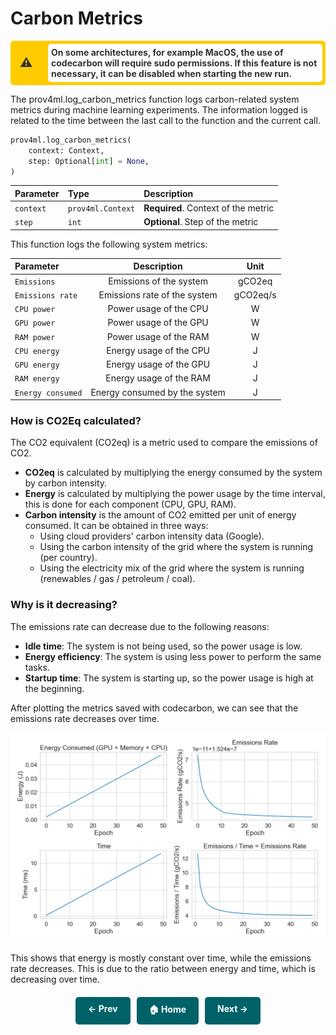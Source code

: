 
# Carbon Metrics

<div style="display: flex; align-items: center; background-color: #ffcc00; color: #333; border: 5px solid #ffcc00; font-weight: bold; border-radius: 5px; position: relative;">
    <span style="position: absolute; left: 10px; font-size: 20px;">⚠</span>
    <span style="margin-left: 55px; padding: 5px; background-color: white; border-radius: 5px; width:100%">
    On some architectures, for example MacOS, the use of codecarbon will require sudo permissions. 
    If this feature is not necessary, it can be disabled when starting the new run. 
    </span>
</div>

The prov4ml.log_carbon_metrics function logs carbon-related system metrics during machine learning experiments. 
The information logged is related to the time between the last call to the function and the current call.

```python
prov4ml.log_carbon_metrics(
    context: Context,
    step: Optional[int] = None,
)
```

| Parameter | Type     | Description                |
| :-------- | :------- | :------------------------- |
| `context` | `prov4ml.Context` | **Required**. Context of the metric |
| `step` | `int` | **Optional**. Step of the metric |

This function logs the following system metrics:

| Parameter | Description                | Unit |
| :-------- | :-------------------------: | :---: |
| `Emissions` | Emissions of the system | gCO2eq |
| `Emissions rate` | Emissions rate of the system | gCO2eq/s |
| `CPU power` | Power usage of the CPU | W |
| `GPU power` | Power usage of the GPU | W |
| `RAM power` | Power usage of the RAM | W |
| `CPU energy` | Energy usage of the CPU | J |
| `GPU energy` | Energy usage of the GPU | J |
| `RAM energy` | Energy usage of the RAM | J |
| `Energy consumed` | Energy consumed by the system | J |


### How is CO2Eq calculated? 

The CO2 equivalent (CO2eq) is a metric used to compare the emissions of CO2. 

- **CO2eq** is calculated by multiplying the energy consumed by the system by carbon intensity.
- **Energy** is calculated by multiplying the power usage by the time interval, this is done for each component (CPU, GPU, RAM).
- **Carbon intensity** is the amount of CO2 emitted per unit of energy consumed. It can be obtained in three ways:
    - Using cloud providers' carbon intensity data (Google). 
    - Using the carbon intensity of the grid where the system is running (per country).
    - Using the electricity mix of the grid where the system is running (renewables / gas / petroleum / coal).

### Why is it decreasing? 

The emissions rate can decrease due to the following reasons:
- **Idle time**: The system is not being used, so the power usage is low.
- **Energy efficiency**: The system is using less power to perform the same tasks.
- **Startup time**: The system is starting up, so the power usage is high at the beginning.

After plotting the metrics saved with codecarbon, we can see that the emissions rate decreases over time. 

![Emissions Rate](./assets/codecarbon_metrics.png)

This shows that energy is mostly constant over time, while the emissions rate decreases. This is due to the ratio between energy and time, which is decreasing over time.

<div style="display: flex; justify-content: center; gap: 10px; margin-top: 20px;">
    <a href="metrics.md" style="text-decoration: none; background-color: #006269; color: white; padding: 10px 20px; border-radius: 5px; font-weight: bold; transition: 0.3s;">← Prev</a>
    <a href="." style="text-decoration: none; background-color: #006269; color: white; padding: 10px 20px; border-radius: 5px; font-weight: bold; transition: 0.3s;">🏠 Home</a>
    <a href="system.md" style="text-decoration: none; background-color: #006269; color: white; padding: 10px 20px; border-radius: 5px; font-weight: bold; transition: 0.3s;">Next →</a>
</div>
